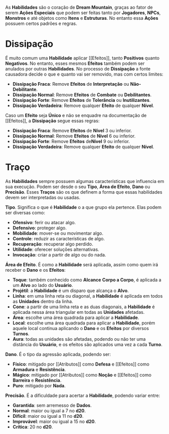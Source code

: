 As **Habilidades** são o coração de **Dream Mountain**, graças ao fator de serem **Ações Especiais** que podem ser feitas tanto por **Jogadores**, **NPCs**, **Monstros** e até objetos como **Itens** e **Estruturas**. No entanto essa **Ações** possuem certos padrões e regras.

# Dissipação

É muito comum uma **Habilidade** aplicar [[Efeitos]], tanto **Positivos** quanto **Negativos**. No entanto, esses mesmos **Efeitos** também podem ser anulados por outras **Habilidades**. No processo de **Dissipação** a fonte causadora decide o que e quanto vai ser removido, mas com certos limites:

* **Dissipação Fraca**: Remove **Efeitos** de **Interpretação** ou **Não-Debilitante**.
* **Dissipação Normal**: Remove **Efeitos** de **Combate** ou **Debilitantes**.
* **Dissipação Forte**: Remove **Efeitos** de **Tolerância** ou **Inutilizantes**.
* **Dissipação Verdadeira**: Remove qualquer **Efeito** de qualquer **Nível**.

Caso um **Efeito** seja **Único** e não se enquadre na documentação de [[Efeitos]], a **Dissipação** segue essas regras:

* **Dissipação Fraca**: Remove **Efeitos** de **Nível** 3 ou inferior.
* **Dissipação Normal**: Remove **Efeitos** de **Nível** 6 ou inferior.
* **Dissipação Forte**: Remove **Efeitos** de**Nível** 9 ou inferior.
* **Dissipação Verdadeira**: Remove qualquer **Efeito** de qualquer **Nível**.

# Traço

As **Habilidades** sempre possuem algumas características que influencia em sua execução. Podem ser desde o seu **Tipo**, **Área de Efeito**, **Dano** ou **Precisão**. Esses **Traços** são os que definem a forma que essas habilidades devem ser interpretadas ou usadas.

**Tipo**. Significa o que é **Habilidade** o a que grupo ela pertence. Elas podem ser diversas como:

* **Ofensivo**: ferir ou atacar algo.
* **Defensivo**: proteger algo.
* **Mobilidade**: mover-se ou movimentar algo.
* **Controle**: reduzir as características de algo.
* **Recuperação**: recuperar algo perdido.
* **Utilidade**: oferecer soluções alternativas.
* **Invocação**: criar a partir de algo ou do nada.

**Área de Efeito**. É como a **Habilidade** será aplicada, assim como quem irá receber o **Dano** e os **Efeitos**:

* **Toque**: também conhecido como **Alcance** **Corpo a Corpo**, é aplicada a um **Alvo** ao lado do **Usuário**.
* **Projétil**: a **Habilidade** é um disparo que alcança o **Alvo**.
* **Linha**: em uma linha reta ou diagonal, a **Habilidade** é aplicada em todos as **Unidades** dentro da linha.
* **Cone**: a partir de uma linha reta e as duas diagonais, a **Habilidade** é aplicada nessa área triangular em todas as **Unidades** afetadas.
* **Área**: escolhe uma área quadrada para aplicar a **Habilidade**.
* **Local**: escolhe uma área quadrada para aplicar a **Habilidade**, porém aquele local continua aplicando o **Dano** e os **Efeitos** por diversos **Turnos**.
* **Aura**: todas as unidades são afetadas, podendo ou não ter uma distância do **Usuário**, e os efeitos são aplicados uma vez a cada **Turno**.

**Dano**. É o tipo da agressão aplicada, podendo ser:

* **Físico**: mitigado por [[Atributos]] como **Defesa** e [[Efeitos]] como **Armadura** e **Resistência**.
* **Mágico**: mitigado por [[Atributos]] como **Noção** e [[Efeitos]] como **Barreira** e **Resistência**.
* **Puro**: mitigado por **Nada**.

**Precisão**. É a dificuldade para acertar a **Habilidade**, podendo variar entre:

* **Garantida**: sem arremesso de **Dados**.
* **Normal**: maior ou igual a 7 no **d20**.
* **Difícil**: maior ou igual a 11 no **d20**.
* **Improvável**: maior ou igual a 15 no **d20**.
* **Crítica**: 20 no **d20**.